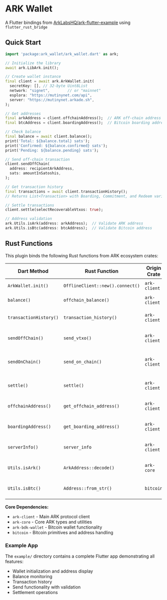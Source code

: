 # ARK Wallet

A Flutter bindings from [ArkLabsHQ/ark-flutter-example](https://github.com/ArkLabsHQ/ark-flutter-example) using `flutter_rust_bridge`

## Quick Start

```dart
import 'package:ark_wallet/ark_wallet.dart' as ark;

// Initialize the library
await ark.LibArk.init();

// Create wallet instance
final client = await ark.ArkWallet.init(
  secretKey: [], // 32-byte Uint8List
  network: "signet",        // or "mainnet"
  esplora: "https://mutinynet.com/api",
  server: "https://mutinynet.arkade.sh",
);

// Get addresses
final arkAddress = client.offchainAddress();  // ARK off-chain address
final btcAddress = client.boardingAddress();  // Bitcoin boarding address

// Check balance
final balance = await client.balance();
print('Total: ${balance.total} sats');
print('Confirmed: ${balance.confirmed} sats');
print('Pending: ${balance.pending} sats');

// Send off-chain transaction
client.sendOffChain(
  address: recipientArkAddress,
  sats: amountInSatoshis,
);

// Get transaction history
final transactions = await client.transactionHistory();
// Returns List<Transaction> with Boarding, Commitment, and Redeem variants

// Settle transactions
client.settle(selectRecoverableVtxos: true);

// Address validation
ark.Utils.isArk(address: arkAddress);  // Validate ARK address
ark.Utils.isBtc(address: btcAddress);  // Validate Bitcoin address
```

## Rust Functions

This plugin binds the following Rust functions from ARK ecosystem crates:

| Dart Method | Rust Function | Origin Crate | Description |
|-------------|---------------|--------------|-------------|
| `ArkWallet.init()` | `OfflineClient::new().connect()` | `ark-client` | Initialize wallet client |
| `balance()` | `offchain_balance()` | `ark-client` | Get wallet balance |
| `transactionHistory()` | `transaction_history()` | `ark-client` | Fetch transaction history |
| `sendOffChain()` | `send_vtxo()` | `ark-client` | Send off-chain transaction |
| `sendOnChain()` | `send_on_chain()` | `ark-client` | Send on-chain Bitcoin transaction |
| `settle()` | `settle()` | `ark-client` | Settle off-chain transactions |
| `offchainAddress()` | `get_offchain_address()` | `ark-client` | Get ARK off-chain address |
| `boardingAddress()` | `get_boarding_address()` | `ark-client` | Get Bitcoin boarding address |
| `serverInfo()` | `server_info` | `ark-client` | Get ARK server information |
| `Utils.isArk()` | `ArkAddress::decode()` | `ark-core` | Validate ARK address |
| `Utils.isBtc()` | `Address::from_str()` | `bitcoin` | Validate Bitcoin address |

**Core Dependencies:**
- `ark-client` - Main ARK protocol client
- `ark-core` - Core ARK types and utilities  
- `ark-bdk-wallet` - Bitcoin wallet functionality
- `bitcoin` - Bitcoin primitives and address handling

### Example App

The `example/` directory contains a complete Flutter app demonstrating all features:
- Wallet initialization and address display
- Balance monitoring
- Transaction history
- Send functionality with validation
- Settlement operations
